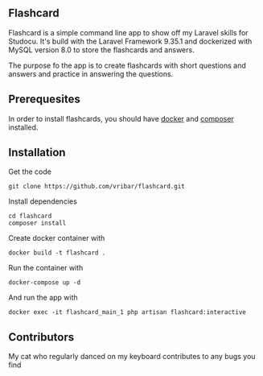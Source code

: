 ## Flashcard

Flashcard is a simple command line app to show off my Laravel skills for Studocu. It's build with the Laravel Framework
9.35.1 and dockerized with MySQL version 8.0 to store the flashcards and answers.


The purpose fo the app is to create flashcards with short questions and answers and practice in answering the questions. 

## Prerequesites

In order to install flashcards, you should have [docker](https://docs.docker.com/get-docker/) and [composer](https://getcomposer.org/) installed.

## Installation

Get the code

    git clone https://github.com/vribar/flashcard.git

Install dependencies

    cd flashcard
    composer install

Create docker container with 

    docker build -t flashcard . 

Run the container with

    docker-compose up -d

And run the app with 

    docker exec -it flashcard_main_1 php artisan flashcard:interactive

## Contributors

My cat who regularly danced on my keyboard contributes to any bugs you find

